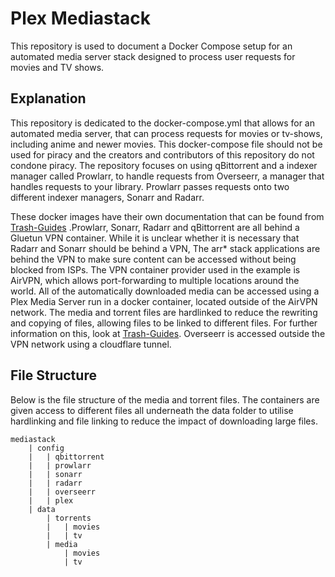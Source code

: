 # Plex Mediastack

This repository is used to document a Docker Compose setup for an automated media server stack designed to process user requests for movies and TV shows.

## Explanation

This repository is dedicated to the docker-compose.yml that allows for an automated media server, that can process requests for movies or tv-shows, including anime and newer movies. This docker-compose file should not be used for piracy and the creators and contributors of this repository do not condone piracy. The repository focuses on using qBittorrent and a indexer manager called Prowlarr, to handle requests from Overseerr, a manager that handles requests to your library. Prowlarr passes requests onto two different indexer managers, Sonarr and Radarr.

These docker images have their own documentation that can be found from [Trash-Guides](https://trash-guides.info/) .Prowlarr, Sonarr, Radarr and qBittorrent are all behind a Gluetun VPN container. While it is unclear whether it is necessary that Radarr and Sonarr should be behind a VPN, The arr* stack applications are behind the VPN to make sure content can be accessed without being blocked from ISPs. The VPN container provider used in the example is AirVPN, which allows port-forwarding to multiple locations around the world. All of the automatically downloaded media can be accessed using a Plex Media Server run in a docker container, located outside of the AirVPN network. The media and torrent files are hardlinked to reduce the rewriting and copying of files, allowing files to be linked to different files. For further information on this, look at [Trash-Guides](https://trash-guides.info/). Overseerr is accessed outside the VPN network using a cloudflare tunnel. 

## File Structure
	
Below is the file structure of the media and torrent files. The containers are given access to different files all underneath the data folder to utilise hardlinking and file linking to reduce the impact of downloading large files.
	
```
mediastack
	| config
	|	| qbittorrent
	|	| prowlarr
	|	| sonarr
	|	| radarr
	|	| overseerr
	|	| plex
	| data
		| torrents
		|	| movies
		|	| tv
		| media
			| movies
			| tv
```

